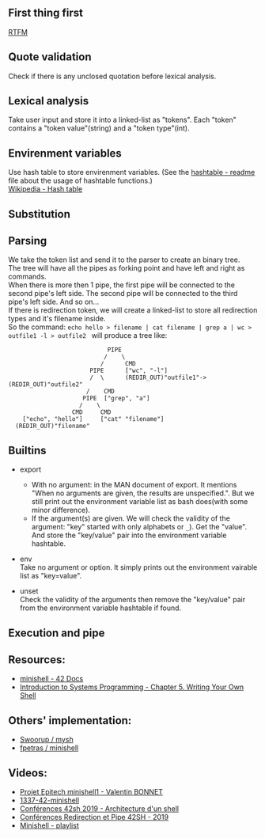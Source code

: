 ## First thing first  
[RTFM](notes/man_bash_note.md)  

## Quote validation
Check if there is any unclosed quotation before lexical analysis.

## Lexical analysis  
Take user input and store it into a linked-list as "tokens". Each "token" contains a "token value"(string) and a "token type"(int).  

## Envirenment variables  
Use hash table to store envirenment variables. (See the [hashtable - readme](https://github.com/JAS0NHUANG/MiniShell/tree/main/srcs/hashtable/readme.md) file about the usage of hashtable functions.)  
[Wikipedia - Hash table](https://en.wikipedia.org/wiki/Hash_table)  

## Substitution  

## Parsing  
We take the token list and send it to the parser to create an binary tree.  
The tree will have all the pipes as forking point and have left and right as commands.  
When there is more then 1 pipe, the first pipe will be connected to the second pipe's left side.
The second pipe will be connected to the third pipe's left side. And so on...  
If there is redirection token, we will create a linked-list to store all redirection types and it's filename inside.  
So the command: `echo hello > filename | cat filename | grep a | wc > outfile1 -l > outfile2 ` will produce a tree like:
```
                            PIPE
                           /    \
                          /      CMD
                       PIPE      ["wc", "-l"]
                       /  \      (REDIR_OUT)"outfile1"->(REDIR_OUT)"outfile2"
                      /    CMD
                     PIPE  ["grep", "a"]
                    /    \
                  CMD     CMD
    ["echo", "hello"]     ["cat" "filename"]
  (REDIR_OUT)"filename"
```


## Builtins
- export
	- With no argument: in the MAN document of export. It mentions "When no arguments are given, the results are unspecified.". But we still print out the environment variable list as bash does(with some minor difference).  
	- If the argument(s) are given. We will check the validity of the argument: "key" started with only alphabets or `_`). Get the "value". And store the "key/value" pair into the environment variable hashtable.  

- env  
	Take no argument or option. It simply prints out the environment vairable list as "key=value".  

- unset  
	Check the validity of the arguments then remove the "key/value" pair from the environment variable hashtable if found.  

## Execution and pipe

## Resources:  
  - [minishell - 42 Docs](https://harm-smits.github.io/42docs/projects/minishell)
  - [Introduction to Systems Programming - Chapter 5. Writing Your Own Shell](https://www.cs.purdue.edu/homes/grr/SystemsProgrammingBook/Book/Chapter5-WritingYourOwnShell.pdf)

## Others' implementation:  
  - [Swoorup / mysh](https://github.com/Swoorup/mysh)  
  - [fpetras / minishell](https://github.com/fpetras/minishell)  

## Videos:  
  - [Projet Epitech minishell1 - Valentin BONNET](https://www.youtube.com/watch?v=h4D85AAz5GI)
  - [1337-42-minishell
](https://www.youtube.com/watch?v=xUfdQHEYh1w)
  - [Conférences 42sh 2019 - Architecture d'un shell](https://www.youtube.com/watch?v=oIFRiwFRSRY)
  - [Conférences Redirection et Pipe 42SH - 2019](https://www.youtube.com/watch?v=ceNaZzEoUhk)
  - [Minishell - playlist](https://www.youtube.com/playlist?list=PL7_TuD9ZDMhg5uLHLyd8em13XBKfjzCzR)

